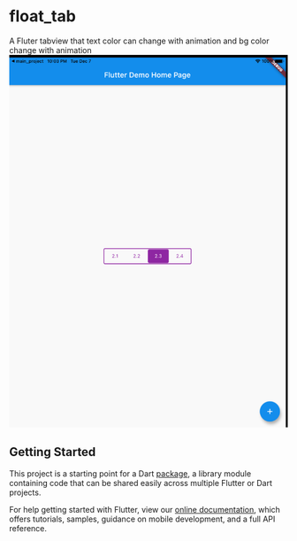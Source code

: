 # float_tab

A Fluter tabview that text color can change with animation and bg color change with animation
![avatar](demo.png)
## Getting Started

This project is a starting point for a Dart
[package](https://flutter.dev/developing-packages/),
a library module containing code that can be shared easily across
multiple Flutter or Dart projects.


For help getting started with Flutter, view our 
[online documentation](https://flutter.dev/docs), which offers tutorials, 
samples, guidance on mobile development, and a full API reference.
